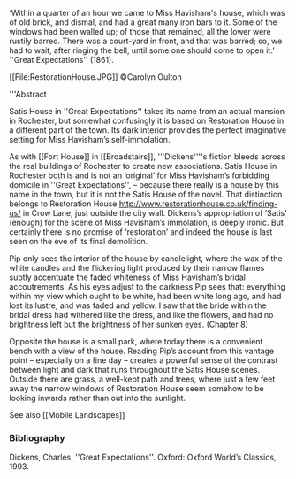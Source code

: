 ‘Within a quarter of an hour we came to Miss Havisham's house, which was of old brick, and dismal, and had a great many iron bars to it. Some of the windows had been walled up; of those that remained, all the lower were rustily barred. There was a court-yard in front, and that was barred; so, we had to wait, after ringing the bell, until some one should come to open it.’ ''Great Expectations'' (1861).

[[File:RestorationHouse.JPG]] ©Carolyn Oulton

'''Abstract

Satis House in ''Great Expectations'' takes its name from an actual mansion in Rochester, but somewhat confusingly it is based on Restoration House in a different part of the town. Its dark interior provides the perfect imaginative setting for Miss Havisham’s self-immolation.


As with [[Fort House]] in [[Broadstairs]], '''Dickens''''s fiction bleeds across the real buildings of Rochester to create new associations. Satis House in Rochester both is and is not an ‘original’ for Miss Havisham’s forbidding domicile in ''Great Expectations'', – because there really is a house by this name in the town, but it is not the Satis House of the novel. That distinction belongs to Restoration House http://www.restorationhouse.co.uk/finding-us/ in Crow Lane, just outside the city wall. Dickens’s appropriation of ‘Satis’ (enough) for the scene of Miss Havisham’s immolation, is deeply ironic. But certainly there is no promise of ‘restoration’ and indeed the house is last seen on the eve of its final demolition.

Pip only sees the interior of the house by candlelight, where the wax of the white candles and the flickering light produced by their narrow flames subtly accentuate the faded whiteness of Miss Havisham’s bridal accoutrements. As his eyes adjust to the darkness Pip sees that:
everything within my view which ought to be white, had been white long ago, and had lost its lustre, and was faded and yellow. I saw that the bride within the bridal dress had withered like the dress, and like the flowers, and had no brightness left but the brightness of her sunken eyes. (Chapter 8)

Opposite the house is a small park, where today there is a convenient bench with a view of the house. Reading Pip’s account from this vantage point – especially on a fine day – creates a powerful sense of the contrast between light and dark that runs throughout the Satis House scenes. Outside there are grass, a well-kept path and trees, where just a few feet away the narrow windows of Restoration House seem somehow to be looking inwards rather than out into the sunlight.

See also [[Mobile Landscapes]]


### Bibliography

Dickens, Charles. ''Great Expectations''. Oxford: Oxford World’s Classics, 1993.
